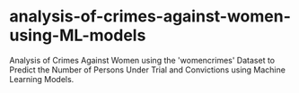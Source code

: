# analysis-of-crimes-against-women-using-ML-models
Analysis of Crimes Against Women using the 'womencrimes' Dataset to Predict the Number of Persons Under Trial and Convictions using Machine Learning Models.
